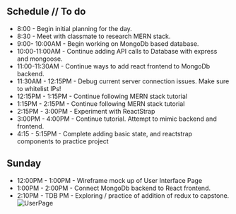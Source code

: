## Schedule // To do

* 8:00 - Begin initial planning for the day.
* 8:30 - Meet with classmate to research MERN stack.
* 9:00- 10:00AM - Begin working on MongoDb based database.
* 10:00-11:00AM - Continue adding API calls to Database with express and mongoose.
* 11:00-11:30AM - Continue ways to add react frontend to MongoDb backend.
* 11:30AM - 12:15PM - Debug current server connection issues. Make sure to whitelist IPs!
* 12:15PM - 1:15PM - Continue following MERN stack tutorial
* 1:15PM - 2:15PM - Continue following MERN stack tutorial  
* 2:15PM - 3:00PM - Experiment with ReactStrap
* 3:00PM - 4:00PM - Continue tutorial. Attempt to mimic backend and frontend.
* 4:15 - 5:15PM - Complete adding basic state, and reactstrap components to practice project

## Sunday
* 12:00PM - 1:00PM - Wireframe mock up of User Interface Page
* 1:00PM - 2:00PM - Connect MongoDb backend to React frontend.
* 2:10PM - TDB PM  - Exploring / practice of addition of redux to capstone.
![UserPage](https://user-images.githubusercontent.com/50305423/75633743-81548280-5bbc-11ea-87a2-745783d81002.png)
